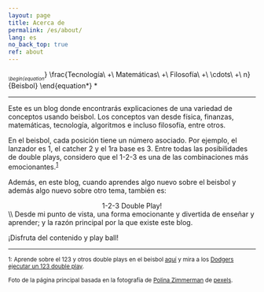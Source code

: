 ```yaml
---
layout: page
title: Acerca de
permalink: /es/about/
lang: es
no_back_top: true
ref: about
---
```


*<sub><sub>
\begin{equation*}
  \frac{Tecnología\ +\ Matemáticas\ +\ Filosofía\ +\ \cdots\ +\ n}{Beisbol}
\end{equation*}
</sub></sub>*

<hr>

Este es un blog donde encontrarás explicaciones de una variedad de conceptos usando beisbol. Los conceptos van desde física, finanzas, matemáticas, tecnología, algoritmos e incluso filosofía, entre otros.

En el beisbol, cada posición tiene un número asociado. Por ejemplo, el lanzador es 1, el catcher 2 y el 1ra base es 3. Entre todas las posibilidades de double plays, considero que el 1-2-3 es una de las combinaciones más emocionantes.<sup>[1](#1)</sup>

Además, en este blog, cuando aprendes algo nuevo sobre el beisbol y además algo nuevo sobre otro tema, también es:

<center> 1-2-3 Double Play! </center>
\\
Desde mi punto de vista, una forma emocionante y divertida de enseñar y aprender; y la razón principal por la que existe este blog.

¡Disfruta del contenido y play ball!


<hr>

<sub><a name="1">1</a>: Aprende sobre el 123 y otros double plays en el beisbol [aquí](https://www.espn.com/mlb/story/_/id/24365450) y mira a los [Dodgers ejecutar un 123 double play](https://youtu.be/0IIS1bD7DC8).

<sub>Foto de la página principal basada en la fotografía de [Polina Zimmerman](https://www.pexels.com/photo/white-book-page-with-white-baseball-3747270/) de [pexels](https://www.pexels.com/).</sub>
